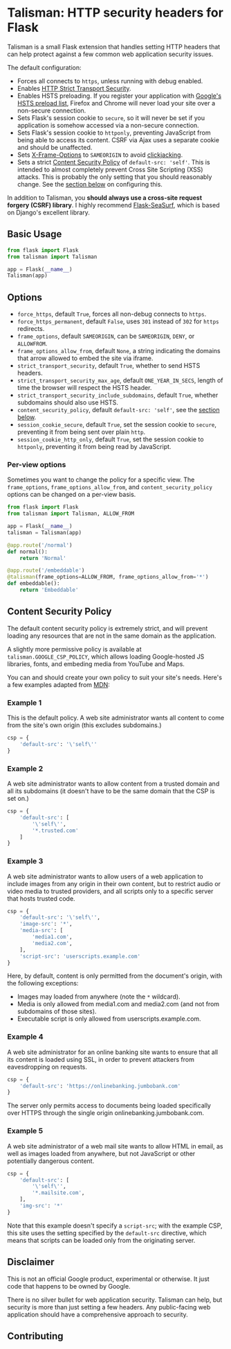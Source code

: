 # Talisman: HTTP security headers for Flask

Talisman is a small Flask extension that handles setting HTTP headers that can help protect against a few common web application security issues.

The default configuration:

* Forces all connects to `https`, unless running with debug enabled.
* Enables [HTTP Strict Transport Security](https://developer.mozilla.org/en-US/docs/Web/Security/HTTP_strict_transport_security).
* Enables HSTS preloading. If you register your application with [Google's HSTS preload list](https://hstspreload.appspot.com/), Firefox and Chrome will never load your site over a non-secure connection.
* Sets Flask's session cookie to `secure`, so it will never be set if you application is somehow accessed via a non-secure connection.
* Sets Flask's session cookie to `httponly`, preventing JavaScript from being able to access its content. CSRF via Ajax uses a separate cookie and should be unaffected.
* Sets [X-Frame-Options](https://developer.mozilla.org/en-US/docs/Web/HTTP/X-Frame-Options) to `SAMEORIGIN` to avoid [clickjacking](https://en.wikipedia.org/wiki/Clickjacking).
* Sets a strict [Content Security Policy](https://developer.mozilla.org/en-US/docs/Web/Security/CSP/Introducing_Content_Security_Policy) of `default-src: 'self'`. This is intended to almost completely prevent Cross Site Scripting (XSS) attacks. This is probably the only setting that you should reasonably change. See the [section below](#content-security-policy) on configuring this.

In addition to Talisman, you **should always use a cross-site request forgery (CSRF) library**. I highly recommend [Flask-SeaSurf](https://flask-seasurf.readthedocs.org/en/latest/), which is based on Django's excellent library.

## Basic Usage

```python
from flask import Flask
from talisman import Talisman

app = Flask(__name__)
Talisman(app)
```

## Options

* `force_https`, default `True`, forces all non-debug connects to `https`.
* `force_https_permanent`, default `False`, uses `301` instead of `302` for `https` redirects.
* `frame_options`, default `SAMEORIGIN`, can be `SAMEORIGIN`, `DENY`, or `ALLOWFROM`.
* `frame_options_allow_from`, default `None`, a string indicating the domains that arrow allowed to embed the site via iframe.
* `strict_transport_security`, default `True`, whether to send HSTS headers.
* `strict_transport_security_max_age`, default `ONE_YEAR_IN_SECS`, length of time the browser will respect the HSTS header.
* `strict_transport_security_include_subdomains`, default `True`, whether subdomains should also use HSTS.
* `content_security_policy`, default `default-src: 'self'`, see the [section below](#content-security-policy).
* `session_cookie_secure`, default `True`, set the session cookie to `secure`, preventing it from being sent over plain `http`.
* `session_cookie_http_only`, default `True`, set the session cookie to `httponly`, preventing it from being read by JavaScript.

### Per-view options

Sometimes you want to change the policy for a specific view. The `frame_options`, `frame_options_allow_from`, and `content_security_policy` options can be changed on a per-view basis.

```python
from flask import Flask
from talisman import Talisman, ALLOW_FROM

app = Flask(__name__)
talisman = Talisman(app)

@app.route('/normal')
def normal():
    return 'Normal'

@app.route('/embeddable')
@talisman(frame_options=ALLOW_FROM, frame_options_allow_from='*')
def embeddable():
    return 'Embeddable'
```

## Content Security Policy

The default content security policy is extremely strict, and will prevent
loading any resources that are not in the same domain as the application.

A slightly more permissive policy is available at `talisman.GOOGLE_CSP_POLICY`,
which allows loading Google-hosted JS libraries, fonts, and embeding media from
YouTube and Maps.

You can and should create your own policy to suit your site's needs. Here's a
few examples adapted from [MDN](https://developer.mozilla.org/en-US/docs/Web/Security/CSP/Using_Content_Security_Policy):

### Example 1

This is the default policy. A web site administrator wants all content to come
from the site's own origin (this excludes subdomains.)

```python
csp = {
    'default-src': '\'self\''
}
```

### Example 2

A web site administrator wants to allow content from a trusted domain and all its subdomains (it doesn't have to be the same domain that the CSP is set on.)

```python
csp = {
    'default-src': [
        '\'self\'',
        '*.trusted.com'
    ]
}
```

### Example 3

A web site administrator wants to allow users of a web application to include images from any origin in their own content, but to restrict audio or video media to trusted providers, and all scripts only to a specific server that hosts trusted code.

```python
csp = {
    'default-src': '\'self\'',
    'image-src': '*',
    'media-src': [
        'media1.com',
        'media2.com',
    ],
    'script-src': 'userscripts.example.com'
}
```

Here, by default, content is only permitted from the document's origin, with the following exceptions:

* Images may loaded from anywhere (note the `*` wildcard).
* Media is only allowed from media1.com and media2.com (and not from subdomains of those sites).
* Executable script is only allowed from userscripts.example.com.

### Example 4

A web site administrator for an online banking site wants to ensure that all its content is loaded using SSL, in order to prevent attackers from eavesdropping on requests.

```python
csp = {
    'default-src': 'https://onlinebanking.jumbobank.com'
}
```

The server only permits access to documents being loaded specifically over HTTPS through the single origin onlinebanking.jumbobank.com.

### Example 5

A web site administrator of a web mail site wants to allow HTML in email, as well as images loaded from anywhere, but not JavaScript or other potentially dangerous content.

```python
csp = {
    'default-src': [
        '\'self\'',
        '*.mailsite.com',
    ],
    'img-src': '*'
}
```

Note that this example doesn't specify a `script-src`; with the example CSP, this site uses the setting specified by the `default-src` directive, which means that scripts can be loaded only from the originating server.

## Disclaimer

This is not an official Google product, experimental or otherwise. It just code that happens to be owned by Google.

There is no silver bullet for web application security. Talisman can help, but security is more than just setting a few headers. Any public-facing web application should have a comprehensive approach to security.

## Contributing
